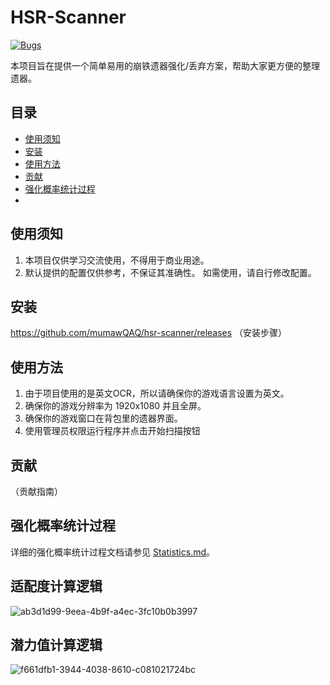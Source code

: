 # HSR-Scanner
[![Bugs](https://sonarcloud.io/api/project_badges/measure?project=mumawQAQ_hsr-scanner&metric=bugs)](https://sonarcloud.io/summary/new_code?id=mumawQAQ_hsr-scanner)

本项目旨在提供一个简单易用的崩铁遗器强化/丢弃方案，帮助大家更方便的整理遗器。

## 目录

- [使用须知](#使用须知)
- [安装](#安装)
- [使用方法](#使用方法)
- [贡献](#贡献)
- [强化概率统计过程](#强化概率统计过程)
- 

## 使用须知

1. 本项目仅供学习交流使用，不得用于商业用途。
2. 默认提供的配置仅供参考，不保证其准确性。 如需使用，请自行修改配置。

## 安装
  https://github.com/mumawQAQ/hsr-scanner/releases
（安装步骤）

## 使用方法
1. 由于项目使用的是英文OCR，所以请确保你的游戏语言设置为英文。
2. 确保你的游戏分辨率为 1920x1080 并且全屏。
3. 确保你的游戏窗口在背包里的遗器界面。
4. 使用管理员权限运行程序并点击开始扫描按钮

## 贡献

（贡献指南）


## 强化概率统计过程

详细的强化概率统计过程文档请参见 [Statistics.md](Statistics.md)。

## 适配度计算逻辑
![ab3d1d99-9eea-4b9f-a4ec-3fc10b0b3997](https://github.com/user-attachments/assets/6438cec1-989d-4a99-802e-feed8a64398e)

## 潜力值计算逻辑
![f661dfb1-3944-4038-8610-c081021724bc](https://github.com/user-attachments/assets/0f46e4cd-517a-499e-a273-553f2acf872a)

